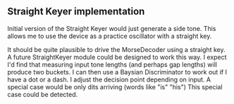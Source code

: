 Straight Keyer implementation
----

Initial version of the Straight Keyer would just generate a side tone. This allows me to use the
device as a practice oscillator with a straight key.

It should be quite plausible to drive the MorseDecoder using a straight key. A future StraightKeyer
module could be designed to work this way. I expect I'd find that measuring input tone lengths (and perhaps
gap lengths) will produce two buckets. I can then use a Baysian Discriminator to work out if I have a dot
or a dash. I adjust the decision point depending on input. A special case would be only dits arriving (words
like "is" "his") This special case could be detected.
